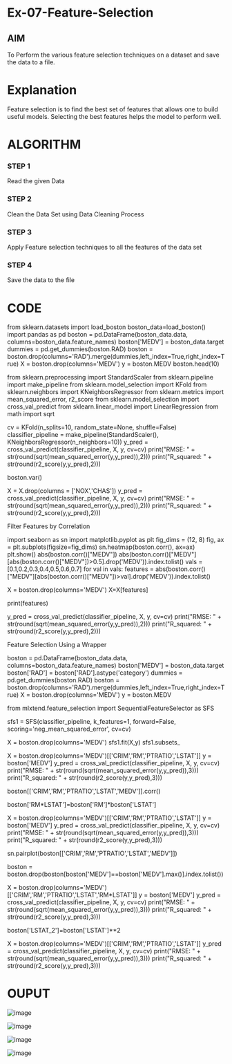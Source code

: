 # Ex-07-Feature-Selection
## AIM
To Perform the various feature selection techniques on a dataset and save the data to a file. 

# Explanation
Feature selection is to find the best set of features that allows one to build useful models.
Selecting the best features helps the model to perform well. 

# ALGORITHM
### STEP 1
Read the given Data
### STEP 2
Clean the Data Set using Data Cleaning Process
### STEP 3
Apply Feature selection techniques to all the features of the data set
### STEP 4
Save the data to the file


# CODE

from sklearn.datasets import load_boston boston_data=load_boston() import pandas as pd boston = pd.DataFrame(boston_data.data, columns=boston_data.feature_names) boston['MEDV'] = boston_data.target dummies = pd.get_dummies(boston.RAD) boston = boston.drop(columns='RAD').merge(dummies,left_index=True,right_index=True) X = boston.drop(columns='MEDV') y = boston.MEDV boston.head(10)

from sklearn.preprocessing import StandardScaler from sklearn.pipeline import make_pipeline from sklearn.model_selection import KFold from sklearn.neighbors import KNeighborsRegressor from sklearn.metrics import mean_squared_error, r2_score from sklearn.model_selection import cross_val_predict from sklearn.linear_model import LinearRegression from math import sqrt

cv = KFold(n_splits=10, random_state=None, shuffle=False) classifier_pipeline = make_pipeline(StandardScaler(), KNeighborsRegressor(n_neighbors=10)) y_pred = cross_val_predict(classifier_pipeline, X, y, cv=cv) print("RMSE: " + str(round(sqrt(mean_squared_error(y,y_pred)),2))) print("R_squared: " + str(round(r2_score(y,y_pred),2)))

boston.var()

X = X.drop(columns = ['NOX','CHAS']) y_pred = cross_val_predict(classifier_pipeline, X, y, cv=cv) print("RMSE: " + str(round(sqrt(mean_squared_error(y,y_pred)),2))) print("R_squared: " + str(round(r2_score(y,y_pred),2)))

Filter Features by Correlation

import seaborn as sn import matplotlib.pyplot as plt fig_dims = (12, 8) fig, ax = plt.subplots(figsize=fig_dims) sn.heatmap(boston.corr(), ax=ax) plt.show() abs(boston.corr()["MEDV"]) abs(boston.corr()["MEDV"][abs(boston.corr()["MEDV"])>0.5].drop('MEDV')).index.tolist() vals = [0.1,0.2,0.3,0.4,0.5,0.6,0.7] for val in vals: features = abs(boston.corr()["MEDV"][abs(boston.corr()["MEDV"])>val].drop('MEDV')).index.tolist()

X = boston.drop(columns='MEDV')
X=X[features]

print(features)

y_pred = cross_val_predict(classifier_pipeline, X, y, cv=cv)
print("RMSE: " + str(round(sqrt(mean_squared_error(y,y_pred)),2)))
print("R_squared: " + str(round(r2_score(y,y_pred),2)))

Feature Selection Using a Wrapper

boston = pd.DataFrame(boston_data.data, columns=boston_data.feature_names) boston['MEDV'] = boston_data.target boston['RAD'] = boston['RAD'].astype('category') dummies = pd.get_dummies(boston.RAD) boston = boston.drop(columns='RAD').merge(dummies,left_index=True,right_index=True) X = boston.drop(columns='MEDV') y = boston.MEDV

from mlxtend.feature_selection import SequentialFeatureSelector as SFS

sfs1 = SFS(classifier_pipeline, k_features=1, forward=False, scoring='neg_mean_squared_error', cv=cv)

X = boston.drop(columns='MEDV') sfs1.fit(X,y) sfs1.subsets_

X = boston.drop(columns='MEDV')[['CRIM','RM','PTRATIO','LSTAT']] y = boston['MEDV'] y_pred = cross_val_predict(classifier_pipeline, X, y, cv=cv) print("RMSE: " + str(round(sqrt(mean_squared_error(y,y_pred)),3))) print("R_squared: " + str(round(r2_score(y,y_pred),3)))

boston[['CRIM','RM','PTRATIO','LSTAT','MEDV']].corr()

boston['RM*LSTAT']=boston['RM']*boston['LSTAT']

X = boston.drop(columns='MEDV')[['CRIM','RM','PTRATIO','LSTAT']] y = boston['MEDV'] y_pred = cross_val_predict(classifier_pipeline, X, y, cv=cv) print("RMSE: " + str(round(sqrt(mean_squared_error(y,y_pred)),3))) print("R_squared: " + str(round(r2_score(y,y_pred),3)))

sn.pairplot(boston[['CRIM','RM','PTRATIO','LSTAT','MEDV']])

boston = boston.drop(boston[boston['MEDV']==boston['MEDV'].max()].index.tolist())

X = boston.drop(columns='MEDV')[['CRIM','RM','PTRATIO','LSTAT','RM*LSTAT']] y = boston['MEDV'] y_pred = cross_val_predict(classifier_pipeline, X, y, cv=cv) print("RMSE: " + str(round(sqrt(mean_squared_error(y,y_pred)),3))) print("R_squared: " + str(round(r2_score(y,y_pred),3)))

boston['LSTAT_2']=boston['LSTAT']**2

X = boston.drop(columns='MEDV')[['CRIM','RM','PTRATIO','LSTAT']] y_pred = cross_val_predict(classifier_pipeline, X, y, cv=cv) print("RMSE: " + str(round(sqrt(mean_squared_error(y,y_pred)),3))) print("R_squared: " + str(round(r2_score(y,y_pred),3)))

# OUPUT
![image](https://user-images.githubusercontent.com/123433226/234253036-72a3b98e-9342-469a-a4d6-5c6741106834.png)

![image](https://user-images.githubusercontent.com/123433226/234253088-7ba4ab91-947b-48ce-a109-10665511c6ba.png)

![image](https://user-images.githubusercontent.com/123433226/234253174-0e697afa-956d-4202-9f0d-34580c7ccc0a.png)

![image](https://user-images.githubusercontent.com/123433226/234253224-b685359a-7fee-45df-924d-2539226478b4.png)
